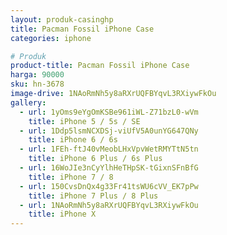 ```yaml
---
layout: produk-casinghp
title: Pacman Fossil iPhone Case
categories: iphone

# Produk
product-title: Pacman Fossil iPhone Case
harga: 90000
sku: hn-3678
image-drive: 1NAoRmNh5y8aRXrUQFBYqvL3RXiywFkOu
gallery:
  - url: 1yOms9eYgOmKSBe961iWL-Z71bzL0-wVm
    title: iPhone 5 / 5s / SE
  - url: 1Ddp5lsmNCXDSj-viUfV5A0unYG647QNy
    title: iPhone 6 / 6s
  - url: 1FEh-ftJ40vMeobLHxVpvWetRMYTtN5tn
    title: iPhone 6 Plus / 6s Plus
  - url: 16WoJIe3nCyYlhHeTHpSK-tGixnSFnBfG
    title: iPhone 7 / 8
  - url: 150CvsDnQx4g33Fr41tsWU6cVV_EK7pPw
    title: iPhone 7 Plus / 8 Plus
  - url: 1NAoRmNh5y8aRXrUQFBYqvL3RXiywFkOu
    title: iPhone X
---
```

